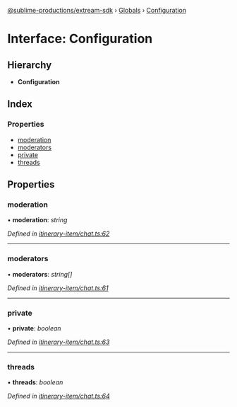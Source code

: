 [@sublime-productions/extream-sdk](../README.md) › [Globals](../globals.md) › [Configuration](configuration.md)

# Interface: Configuration

## Hierarchy

* **Configuration**

## Index

### Properties

* [moderation](configuration.md#moderation)
* [moderators](configuration.md#moderators)
* [private](configuration.md#private)
* [threads](configuration.md#threads)

## Properties

###  moderation

• **moderation**: *string*

*Defined in [itinerary-item/chat.ts:62](https://github.com/Extream-SaaS/ex-sdk/blob/849839b/src/itinerary-item/chat.ts#L62)*

___

###  moderators

• **moderators**: *string[]*

*Defined in [itinerary-item/chat.ts:61](https://github.com/Extream-SaaS/ex-sdk/blob/849839b/src/itinerary-item/chat.ts#L61)*

___

###  private

• **private**: *boolean*

*Defined in [itinerary-item/chat.ts:63](https://github.com/Extream-SaaS/ex-sdk/blob/849839b/src/itinerary-item/chat.ts#L63)*

___

###  threads

• **threads**: *boolean*

*Defined in [itinerary-item/chat.ts:64](https://github.com/Extream-SaaS/ex-sdk/blob/849839b/src/itinerary-item/chat.ts#L64)*
